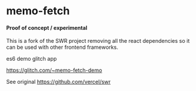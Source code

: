 # memo-fetch
#### Proof of concept / experimental

This is a fork of the SWR project removing all the react
dependencies so it can be used with other frontend frameworks.

es6 demo glitch app

https://glitch.com/~memo-fetch-demo

See original
https://github.com/vercel/swr
